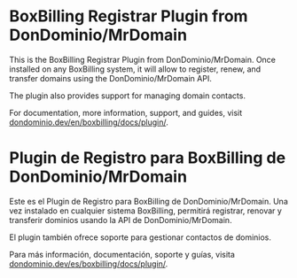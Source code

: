 # BoxBilling Registrar Plugin from DonDominio/MrDomain

This is the BoxBilling Registrar Plugin from DonDominio/MrDomain. Once installed on any BoxBilling
system, it will allow to register, renew, and transfer domains using the DonDominio/MrDomain
API.

The plugin also provides support for managing domain contacts.

For documentation, more information, support, and guides, visit
[dondominio.dev/en/boxbilling/docs/plugin/](https://dondominio.dev/en/boxbilling/docs/plugin/).

# Plugin de Registro para BoxBilling de DonDominio/MrDomain

Este es el Plugin de Registro para BoxBilling de DonDominio/MrDomain. Una vez instalado en cualquier 
sistema BoxBilling, permitirá registrar, renovar y transferir dominios usando la API de
DonDominio/MrDomain.

El plugin también ofrece soporte para gestionar contactos de dominios.

Para más información, documentación, soporte y guías, visita
[dondominio.dev/es/boxbilling/docs/plugin/](https://dondominio.dev/es/boxbilling/docs/plugin/).
